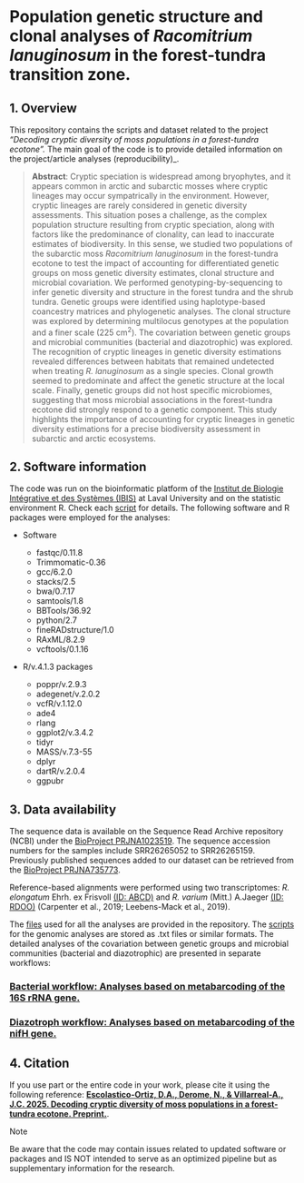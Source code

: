 
# Population genetic structure and clonal analyses of _Racomitrium lanuginosum_ in the forest-tundra transition zone.

## 1. Overview
This repository contains the scripts and dataset related to the project _“Decoding cryptic diversity of moss populations in a forest-tundra ecotone”._ The main goal of the code is to provide detailed information on the project/article analyses (reproducibility)_.

> **Abstract**: Cryptic speciation is widespread among bryophytes, and it appears common in arctic and subarctic mosses where cryptic lineages may occur sympatrically in the environment. However, cryptic lineages are rarely considered in genetic diversity assessments. This situation poses a challenge, as the complex population structure resulting from cryptic speciation, along with factors like the predominance of clonality, can lead to inaccurate estimates of biodiversity. In this sense, we studied two populations of the subarctic moss _Racomitrium lanuginosum_ in the forest-tundra ecotone to test the impact of accounting for differentiated genetic groups on moss genetic diversity estimates, clonal structure and microbial covariation. We performed genotyping-by-sequencing to infer genetic diversity and structure in the forest tundra and the shrub tundra. Genetic groups were identified using haplotype-based coancestry matrices and phylogenetic analyses. The clonal structure was explored by determining multilocus genotypes at the population and a finer scale (225 cm<sup>2</sup>). The covariation between genetic groups and microbial communities (bacterial and diazotrophic) was explored. The recognition of cryptic lineages in genetic diversity estimations revealed differences between habitats that remained undetected when treating _R. lanuginosum_ as a single species. Clonal growth seemed to predominate and affect the genetic structure at the local scale. Finally, genetic groups did not host specific microbiomes, suggesting that moss microbial associations in the forest-tundra ecotone did strongly respond to a genetic component. This study highlights the importance of accounting for cryptic lineages in genetic diversity estimations for a precise biodiversity assessment in subarctic and arctic ecosystems.

## 2. Software information
The code was run on the bioinformatic platform of the [Institut de Biologie Intégrative et des Systèmes (IBIS)](https://www.ibis.ulaval.ca/en/services-2/bioinformatics/documentation-servers/computer-description/) at Laval University and on the statistic environment R. Check each [script](Scripts/) for details.
The following software and R packages were employed for the analyses:

* Software
  - fastqc/0.11.8
  - Trimmomatic-0.36
  - gcc/6.2.0
  - stacks/2.5
  - bwa/0.7.17 
  - samtools/1.8
  - BBTools/36.92
  - python/2.7 
  - fineRADstructure/1.0
  - RAxML/8.2.9
  - vcftools/0.1.16
 
* R/v.4.1.3 packages
    - poppr/v.2.9.3 
    - adegenet/v.2.0.2
    - vcfR/v.1.12.0 
    - ade4
    - rlang
    - ggplot2/v.3.4.2 
    - tidyr
    - MASS/v.7.3-55 
    - dplyr
    - dartR/v.2.0.4 
    - ggpubr


## 3. Data availability
The sequence data is available on the Sequence Read Archive repository (NCBI) under the [BioProject PRJNA1023519](https://www.ncbi.nlm.nih.gov/bioproject/?term=PRJNA1023519). The sequence accession numbers for the samples include SRR26265052 to SRR26265159. Previously published sequences added to our dataset can be retrieved from the [BioProject PRJNA735773](https://www.ncbi.nlm.nih.gov/bioproject/?term=PRJNA735773).

Reference-based alignments were performed using two transcriptomes: _R. elongatum_ Ehrh. ex Frisvoll [(ID: ABCD)](https://www.ncbi.nlm.nih.gov/biosample/SAMEA104170995/) and _R. varium_ (Mitt.) A.Jaeger [(ID: RDOO)](https://www.ncbi.nlm.nih.gov/biosample/?term=Racomitrium+varium) (Carpenter et al., 2019; Leebens-Mack et al., 2019).

The [files](Data/) used for all the analyses are provided in the repository. The [scripts](Scripts/) for the genomic analyses are stored as .txt files or similar formats. The detailed analyses of the covariation between genetic groups and microbial communities (bacterial and diazotrophic) are presented  in separate workflows:

### [Bacterial workflow: Analyses based on metabarcoding  of the 16S rRNA gene.](https://escolastico-ortizda.github.io/Cryptic_diversity_Bacteria/)
### [Diazotroph workflow: Analyses based on metabarcoding of the nifH gene.](https://escolastico-ortizda.github.io/Cryptic_diversity_Diazotroph/)

## 4. Citation
If you use part or the entire code in your work, please cite it using the following reference: **[Escolastico-Ortiz, D.A., Derome, N., & Villarreal-A., J.C. 2025. Decoding cryptic diversity of moss populations in a forest-tundra ecotone. Preprint.](https://doi.org/10.1101/2025.06.25.660410)**.

> [!NOTE]
Be aware that the code may contain issues related to updated software or packages and IS NOT intended to serve as an optimized pipeline but as supplementary information for the research.
